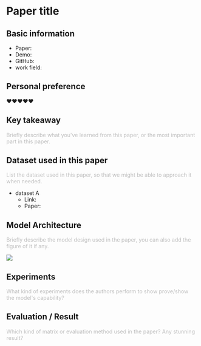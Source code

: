 # Paper title

## Basic information

- Paper:
- Demo:
- GitHub:
- work field:



## Personal preference

♥️♥️♥️♥️♥️



## Key takeaway

<font color="#BEBEBE">Briefly describe what you've learned from this paper, or the most important part in this paper.</font>



## Dataset used in this paper

<font color="#BEBEBE">List the dataset used in this paper, so that we might be able to approach it when needed.</font>

- dataset A
    - Link:
    - Paper:

## Model Architecture

<font color="#BEBEBE">Briefly describe the model design used in the paper, you can also add the figure of it if any.</font>

![](https://i.imgur.com/Ji4e2QJ.jpg)


## Experiments
<font color="#BEBEBE">What kind of experiments does the authors perform to show prove/show the model's capability?</font>



## Evaluation / Result

<font color="#BEBEBE">Which kind of matrix or evaluation method used in the paper? Any stunning result?</font>